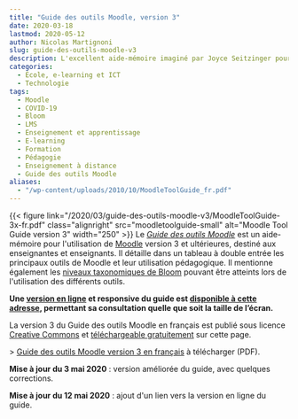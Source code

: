 ```yaml
---
title: "Guide des outils Moodle, version 3"
date: 2020-03-18
lastmod: 2020-05-12
author: Nicolas Martignoni
slug: guide-des-outils-moodle-v3
description: L'excellent aide-mémoire imaginé par Joyce Seitzinger pour aider les enseignantes et enseignants à déployer adéquatement les outils Moodle a été mis à jour pour correspondre à la version actuelle de Moodle, afin d'aider les nombreuses personnes qui utilisent Moodle au cours de la crise du COVID-19. Le Guide des outils Moodle version 3 en français est mis gratuitement à disposition sur cette page.
categories:
  - École, e-learning et ICT
  - Technologie
tags:
  - Moodle
  - COVID-19
  - Bloom
  - LMS
  - Enseignement et apprentissage
  - E-learning
  - Formation
  - Pédagogie
  - Enseignement à distance
  - Guide des outils Moodle
aliases:
  - "/wp-content/uploads/2010/10/MoodleToolGuide_fr.pdf"
---
```

{{< figure link="/2020/03/guide-des-outils-moodle-v3/MoodleToolGuide-3x-fr.pdf" class="alignright" src="moodletoolguide-small" alt="Moodle Tool Guide version 3" width="250" >}}
Le [_Guide des outils Moodle_][download] est un aide-mémoire pour l'utilisation de [Moodle][moodle] version 3 et ultérieures, destiné aux enseignantes et enseignants. Il détaille dans un tableau à double entrée les principaux outils de Moodle et leur utilisation pédagogique. Il mentionne également les [niveaux taxonomiques de Bloom][bloom] pouvant être atteints lors de l'utilisation des différents outils.

__Une [version en ligne][mtg] et responsive du guide est [disponible à cette adresse][mtg], permettant sa consultation quelle que soit la taille de l’écran.__

La version 3 du Guide des outils Moodle en français est publié sous licence [Creative Commons][cc] et [téléchargeable gratuitement][download] sur cette page.

&gt; [Guide des outils Moodle version 3 en français][download] à télécharger (PDF).

__Mise à jour du 3 mai 2020__ : version améliorée du guide, avec quelques corrections.

__Mise à jour du 12 mai 2020__ : ajout d'un lien vers la version en ligne du guide.

 [download]: /2020/03/guide-des-outils-moodle-v3/MoodleToolGuide-3x-fr.pdf
 [moodle]: https://moodle.org/
 [bloom]: https://fr.wikipedia.org/wiki/Taxonomie_de_Bloom
 [cc]: https://creativecommons.org/
 [mtg]: https://moodletoolguide.net/

<!--more-->

